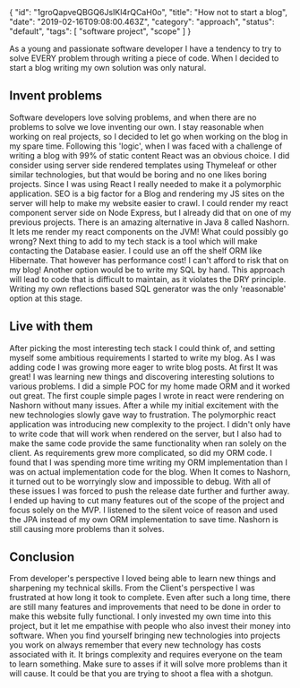 <metadata-json>
{
    "id": "1groQapveQBGQ6JsIKl4rQCaH0o",
    "title": "How not to start a blog",
    "date": "2019-02-16T09:08:00.463Z",
    "category": "approach",
    "status": "default",
    "tags": [ "software project", "scope" ] 
}
<metadata-json>

As a young and passionate software developer I have a tendency to try to solve EVERY problem through writing a piece of code. When I decided to start a blog writing my own solution was only natural. 

## Invent problems
Software developers love solving problems, and when there are no problems to solve we love inventing our own. I stay reasonable when working on real projects, so I decided to let go when working on the blog in my spare time. Following this 'logic', when I was faced with a challenge of writing a blog with 99% of static content React was an obvious choice. I did consider using server side rendered templates using Thymeleaf or other similar technologies, but that would be boring and no one likes boring projects. 
Since I was using React I really needed to make it a polymorphic application. SEO is a big factor for a Blog and rendering my JS sites on the server will help to make my website easier to crawl. I could render my react component server side on Node Express, but I already did that on one of my previous projects. There is an amazing alternative in Java 8 called Nashorn. It lets me render my react components on the JVM! What could possibly go wrong? 
Next thing to add to my tech stack is a tool which will make contacting the Database easier. I could use an off the shelf ORM like Hibernate. That however  has performance cost! I can't afford to risk that on my blog! Another option would be to write my SQL by hand. This approach will lead to code that is difficult to maintain, as it violates the DRY principle. Writing my own reflections based SQL generator was the only 'reasonable' option at this stage.

## Live with them
After picking the most interesting tech stack I could think of, and setting myself some ambitious requirements I started to write my blog. As I was adding code I was growing more eager to write blog posts. At first It was great! I was learning new things and discovering interesting solutions to various problems. I did a simple POC for my home made ORM and it worked out great. The first couple simple pages I wrote in react were rendering on Nashorn without many issues. 
After a while my initial excitement with the new technologies slowly gave way to frustration.
The polymorphic react application was introducing new complexity to the project. I didn't only have to write code that will work when rendered on the server, but I also had to make the same code provide the same functionality when ran solely on the client. As requirements grew more complicated, so did my ORM code. I found that I was spending more time writing my ORM implementation than I was on actual implementation code for the blog. When It comes to Nashorn, it turned out to be worryingly slow and impossible to debug. With all of these issues I was forced to push the release date further and further away. 
I ended up having to cut many features out of the scope of the project and focus solely on the MVP. I listened to the silent voice of reason and used the JPA instead of my own ORM implementation to save time. Nashorn is still causing more problems than it solves.

## Conclusion
From developer's perspective I loved being able to learn new things and sharpening my technical skills. From the Client's perspective I was frustrated at how long it took to complete. Even after such a long time, there are still many features and improvements that need to be done in order to make this website fully functional. 
I only invested my own time into this project, but it let me empathise with people who also invest their money into software.
When you find yourself bringing new technologies into projects you work on always remember that every new technology has costs associated with it. It brings complexity and requires everyone on the team to learn something. Make sure to asses if it will solve more problems than it will cause. It could be that you are trying to shoot a flea with a shotgun.
